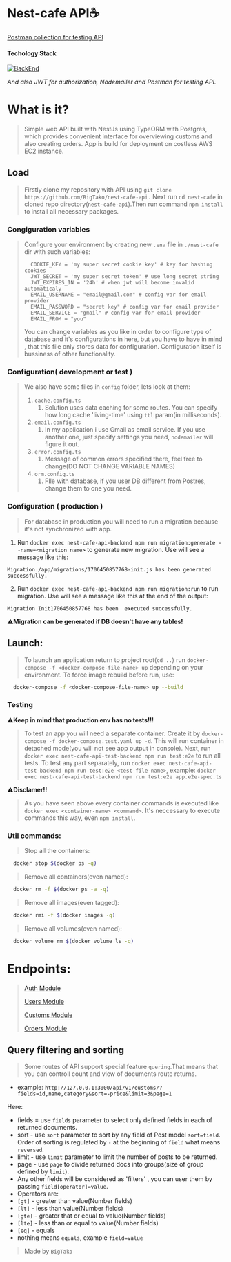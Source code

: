 # Nest-cafe API☕

[Postman collection for testing API](https://documenter.getpostman.com/view/27994867/2s9Ykt5KKm)

#### Techology Stack

[![BackEnd](https://skillicons.dev/icons?i=nodejs,ts,nest,jest,postgresql,docker)](https://skillicons.dev)

_And also JWT for authorization, Nodemailer and Postman for testing API._

# What is it?

> Simple web API built with NestJs using TypeORM with Postgres, which provides convenient interface for overviewing customs and also creating orders. App is build for deployment on costless AWS EC2 instance.

## Load

> Firstly clone my repository with API using `git clone https://github.com/BigTako/nest-cafe-api.`
> Next run `cd nest-cafe` in cloned repo directory(`nest-cafe-api`).Then run command `npm install` to install all necessary packages.

### Congiguration variables

> Configure your environment by creating new `.env` file in `./nest-cafe` dir with such variables:
>
> ```
> 	COOKIE_KEY = 'my super secret cookie key' # key for hashing cookies
> 	JWT_SECRET = 'my super secret token' # use long secret string
> 	JWT_EXPIRES_IN = '24h' # when jwt will become invalid automaticaly
> 	EMAIL_USERNAME = "email@gmail.com" # config var for email provider
> 	EMAIL_PASSWORD = "secret key" # config var for email provider
> 	EMAIL_SERVICE = "gmail" # config var for email provider
> 	EMAIL_FROM = "you"
> ```
>
> You can change variables as you like in order to configure type of database and it's configurations in here, but you have to have in mind , that this file only stores data for configuration. Configuration itself is bussiness of other functionality.

### Configuration( development or test )

> We also have some files in `config` folder, lets look at them:
>
> 1. `cache.config.ts`
>    1. Solution uses data caching for some routes. You can specify how long cache 'living-time' using `ttl` param(in milliseconds).
> 2. `email.config.ts`
>    1. In my application i use Gmail as email service. If you use another one, just specify settings you need, `nodemailer` will figure it out.
> 3. `error.config.ts`
>    1. Message of common errors specified there, feel free to change(DO NOT CHANGE VARIABLE NAMES)
> 4. `orm.config.ts`
>    1. FIle with database, if you user DB different from Postres, change them to one you need.

### Configuration ( production )

> For database in production you will need to run a migration because it's not synchronized with app.

1. Run `docker exec nest-cafe-api-backend npm run migration:generate --name=<migration name>` to generate new migration.
   Use will see a message like this:

```
Migration /app/migrations/1706450857768-init.js has been generated successfully.
```

2. Run `docker exec nest-cafe-api-backend npm run migration:run` to run migration. Use will see a message like this at the end of the output:

```
Migration Init1706450857768 has been  executed successfully.
```

**⚠Migration can be generated if DB doesn't have any tables!**

## Launch:

> To launch an application return to project root(`cd ..`) run `docker-compose -f <docker-compose-file-name> up` depending on your environment.
> To force image rebuild before run, use:

```bash
  docker-compose -f <docker-compose-file-name> up --build
```

### Testing

**⚠Keep in mind that production env has no tests!!!**

> To test an app you will need a separate container. Create it by `docker-compose -f docker-compose.test.yaml up -d`. This will run container in detached mode(you will not see app output in console).
> Next, run `docker exec nest-cafe-api-test-backend npm run test:e2e` to run all tests. To test any part separately, run `docker exec nest-cafe-api-test-backend npm run test:e2e <test-file-name>`, example: `docker exec nest-cafe-api-test-backend npm run test:e2e app.e2e-spec.ts`

**⚠Disclamer!!**

> As you have seen above every container commands is executed like `docker exec <container-name> <command>`. It's neccessary to execute commands this way, even `npm install`.

### Util commands:

> Stop all the containers:

```bash
  docker stop $(docker ps -q)
```

> Remove all containers(even named):

```bash
  docker rm -f $(docker ps -a -q)
```

> Remove all images(even tagged):

```bash
  docker rmi -f $(docker images -q)
```

> Remove all volumes(even named):

```bash
  docker volume rm $(docker volume ls -q)
```

# Endpoints:

> [Auth Module](#Auth-Module)
>
> [Users Module](#Users-Module)
>
> [Customs Module](#Customs-Module)
>
> [Orders Module](#Orders-Module)

## Query filtering and sorting

> Some routes of API support special feature `quering`.That means that you can controll count and view of documents route returns.

- example: `http://127.0.0.1:3000/api/v1/customs/?fields=id,name,category&sort=-price&limit=3&page=1`

Here:

- fields = use `fields` parameter to select only defined fields in each of returned documents.
- sort - use `sort` parameter to sort by any field of Post model `sort=field`. Order of sorting is regulated by `-` at the beginning of `field` what means `reversed`.
- limit - use `limit` parameter to limit the number of posts to be returned.
- page - use `page` to divide returned docs into groups(size of group defined by `limit`).
- Any other fields will be considered as 'filters' , you can user them by passing `field[operator]=value`.
- Operators are:
- `[gt]` - greater than value(Number fields)
- `[lt]` - less than value(Number fields)
- `[gte]` - greater that or equal to value(Number fields)
- `[lte]` - less than or equal to value(Number fields)
- `[eq]` - equals
- nothing means `equals`, example `field=value`

> Made by `BigTako`
